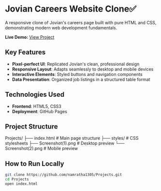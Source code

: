 # Jovian Careers Website Clone✅

A responsive clone of Jovian's careers page built with pure HTML and CSS, demonstrating modern web development fundamentals.

**Live Demo:** [View Project](https://namratha1305.github.io/Projects/)

## Key Features
- **Pixel-perfect UI**: Replicated Jovian's clean, professional design
- **Responsive Layout**: Adapts seamlessly to desktop and mobile devices
- **Interactive Elements**: Styled buttons and navigation components
- **Data Presentation**: Organized job listings in a structured table format

## Technologies Used
- **Frontend**: HTML5, CSS3
- **Deployment**: GitHub Pages

## Project Structure
Projects/
├── index.html # Main page structure
├── styles/ # CSS stylesheets
├── Screenshot(1).png # Desktop preview
└── Screenshot(2).png # Mobile preview


## How to Run Locally
```bash
git clone https://github.com/namratha1305/Projects.git
cd Projects
open index.html
